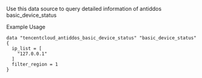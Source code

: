 Use this data source to query detailed information of antiddos basic_device_status

Example Usage

```hcl
data "tencentcloud_antiddos_basic_device_status" "basic_device_status" {
  ip_list = [
    "127.0.0.1"
  ]
  filter_region = 1
}
```